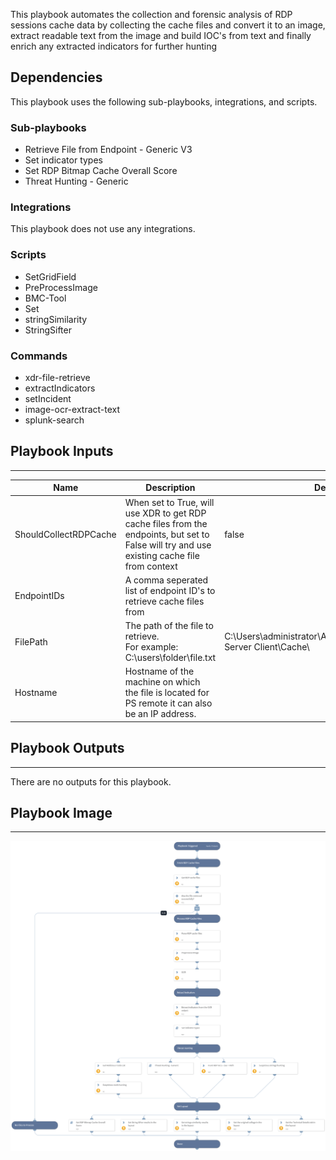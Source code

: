 This playbook automates the collection and forensic analysis of RDP sessions cache data by collecting the cache files and convert it to an image, extract readable text from the image and build IOC's from text and finally enrich any extracted indicators for further hunting

## Dependencies

This playbook uses the following sub-playbooks, integrations, and scripts.

### Sub-playbooks

* Retrieve File from Endpoint - Generic V3
* Set indicator types 
* Set RDP Bitmap Cache Overall Score
* Threat Hunting - Generic

### Integrations

This playbook does not use any integrations.

### Scripts

* SetGridField
* PreProcessImage
* BMC-Tool
* Set
* stringSimilarity
* StringSifter

### Commands

* xdr-file-retrieve
* extractIndicators
* setIncident
* image-ocr-extract-text
* splunk-search

## Playbook Inputs

---

| **Name** | **Description** | **Default Value** | **Required** |
| --- | --- | --- | --- |
| ShouldCollectRDPCache | When set to True, will use XDR to get RDP cache files from the endpoints, but set to False will try and use existing cache file from context | false | Required |
| EndpointIDs | A comma seperated list of endpoint ID's to retrieve cache files from |  | Optional |
| FilePath | The path of the file to retrieve.<br/>For example:<br/>C:\\users\\folder\\file.txt | C:\Users\administrator\AppData\Local\Microsoft\Terminal Server Client\Cache\ | Optional |
| Hostname | Hostname of the machine on which the file is located for PS remote it can also be an IP address. |  | Optional |

## Playbook Outputs

---
There are no outputs for this playbook.

## Playbook Image

---

![RDP Bitmap Cache - Detect and Hunt](../doc_files/RDP_Bitmap_Cache_-_Detect_and_Hunt.png)

